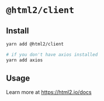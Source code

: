 # `@html2/client`

## Install

```bash
yarn add @html2/client

# if you don't have axios installed
yarn add axios
```

## Usage

Learn more at https://html2.io/docs
